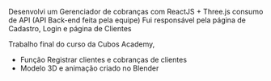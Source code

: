 Desenvolvi um Gerenciador de cobranças com ReactJS + Three.js 
consumo de API (API Back-end feita pela equipe)
Fui responsável pela página de Cadastro, Login e página de Clientes

Trabalho final do curso da Cubos Academy,

- Função Registrar clientes e cobranças de clientes
- Modelo 3D e animação criado no Blender
